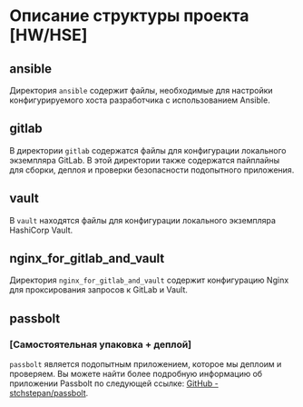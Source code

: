 # Описание структуры проекта [HW/HSE]

## ansible

Директория `ansible` содержит файлы, необходимые для настройки конфигурируемого хоста разработчика с использованием Ansible.

## gitlab

В директории `gitlab` содержатся файлы для конфигурации локального экземпляра GitLab. В этой директории также содержатся пайплайны для сборки, деплоя и проверки безопасности подопытного приложения.

## vault

В `vault` находятся файлы для конфигурации локального экземпляра HashiCorp Vault.

## nginx_for_gitlab_and_vault

Директория `nginx_for_gitlab_and_vault` содержит конфигурацию Nginx для проксирования запросов к GitLab и Vault.

## passbolt
### [Самостоятельная упаковка + деплой]
`passbolt` является подопытным приложением, которое мы деплоим и проверяем. Вы можете найти более подробную информацию об приложении Passbolt по следующей ссылке: [GitHub - stchstepan/passbolt](https://github.com/stchstepan/passbolt).
